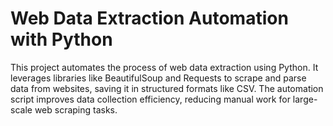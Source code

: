 # Web Data Extraction Automation with Python
This project automates the process of web data extraction using Python. It leverages libraries like BeautifulSoup and Requests to scrape and parse data from websites, saving it in structured formats like CSV. The automation script improves data collection efficiency, reducing manual work for large-scale web scraping tasks.

